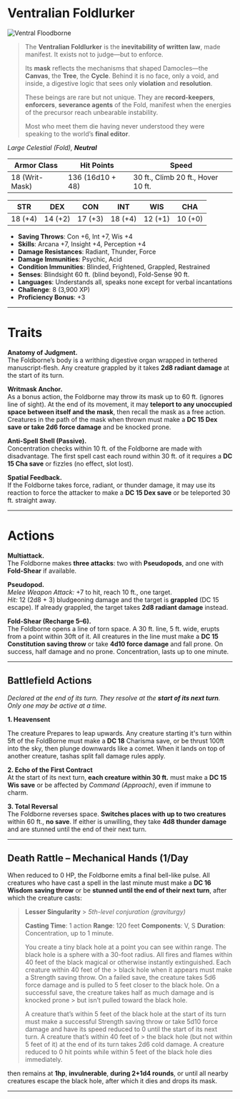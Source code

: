 # Ventralian Foldlurker

![Ventral Floodborne](/library/images/VentralFloodborne.png)

> The **Ventralian Foldlurker** is the **inevitability of written law**, made manifest. It exists not to judge—but to enforce.
>
> Its **mask** reflects the mechanisms that shaped Damocles—the **Canvas**, the **Tree**, the **Cycle**. Behind it is no face, only a void, and inside, a digestive logic that sees only **violation** and **resolution**.
>
> These beings are rare but not unique. They are **record-keepers**, **enforcers**, **severance agents** of the Fold, manifest when the energies of the precursor reach unbearable instability.
>
> Most who meet them die having never understood they were speaking to the world’s **final editor**.

_Large Celestial (Fold), **Neutral**_

| **Armor Class** | **Hit Points**   | **Speed**                          |
| --------------- | ---------------- | ---------------------------------- |
| 18 (Writ-Mask)  | 136 (16d10 + 48) | 30 ft., Climb 20 ft., Hover 10 ft. |

| **STR** | **DEX** | **CON** | **INT** | **WIS** | **CHA** |
| ------- | ------- | ------- | ------- | ------- | ------- |
| 18 (+4) | 14 (+2) | 17 (+3) | 18 (+4) | 12 (+1) | 10 (+0) |

- **Saving Throws**: Con +6, Int +7, Wis +4
- **Skills**: Arcana +7, Insight +4, Perception +4
- **Damage Resistances**: Radiant, Thunder, Force
- **Damage Immunities**: Psychic, Acid
- **Condition Immunities**: Blinded, Frightened, Grappled, Restrained
- **Senses**: Blindsight 60 ft. (blind beyond), Fold-Sense 90 ft.
- **Languages**: Understands all, speaks none except for verbal incantations
- **Challenge**: 8 (3,900 XP)
- **Proficiency Bonus**: +3

---

# Traits

**Anatomy of Judgment.**  
The Foldborne’s body is a writhing digestive organ wrapped in tethered manuscript-flesh. Any creature grappled by it takes **2d8 radiant damage** at the start of its turn.

**Writmask Anchor.**  
As a bonus action, the Foldborne may throw its mask up to 60 ft. (ignores line of sight). At the end of its movement, it may **teleport to any unoccupied space between itself and the mask**, then recall the mask as a free action. Creatures in the path of the mask when thrown must make a **DC 15 Dex save or take 2d6 force damage** and be knocked prone.

**Anti-Spell Shell (Passive).**  
Concentration checks within 10 ft. of the Foldborne are made with disadvantage. The first spell cast each round within 30 ft. of it requires a **DC 15 Cha save** or fizzles (no effect, slot lost).

**Spatial Feedback.**  
If the Foldborne takes force, radiant, or thunder damage, it may use its reaction to force the attacker to make a **DC 15 Dex save** or be teleported 30 ft. straight away.

---

# Actions

**Multiattack.**  
The Foldborne makes **three attacks**: two with **Pseudopods**, and one with **Fold-Shear** if available.

**Pseudopod.**  
_Melee Weapon Attack:_ +7 to hit, reach 10 ft., one target.  
_Hit:_ 12 (2d8 + 3) bludgeoning damage and the target is **grappled** (DC 15 escape). If already grappled, the target takes **2d8 radiant damage** instead.

**Fold-Shear (Recharge 5–6).**  
The Foldborne opens a line of torn space. A 30 ft. line, 5 ft. wide, erupts from a point within 30ft of it. All creatures in the line must make a **DC 15 Constitution saving throw** or take **4d10 force damage** and fall prone. On success, half damage and no prone. Concentration, lasts up to one minute.

---

## Battlefield Actions

_Declared at the end of its turn. They resolve at the **start of its next turn**. Only one may be active at a time._

**1. Heavensent**

The creature Prepares to leap upwards. Any creature starting it's turn within 5ft of the FoldBorne must make a **DC 18** Charisma save, or be thrust 100ft into the sky, then plunge downwards like a comet. When it lands on top of another creature, tashas split fall damage rules apply.

**2. Echo of the First Contract**  
At the start of its next turn, **each creature within 30 ft.** must make a **DC 15 Wis save** or be affected by _Command (Approach)_, even if immune to charm.

**3. Total Reversal**  
The Foldborne reverses space. **Switches places with up to two creatures** within 60 ft., **no save**. If either is unwilling, they take **4d8 thunder damage** and are stunned until the end of their next turn.

---

## Death Rattle – Mechanical Hands (1/Day

When reduced to 0 HP, the Foldborne emits a final bell-like pulse. All creatures who have cast a spell in the last minute must make a **DC 16 Wisdom saving throw** or be **stunned until the end of their next turn**, after which the creature casts:

> **Lesser Singularity** > _5th-level conjuration (graviturgy)_
>
> **Casting Time**: 1 action
> **Range**: 120 feet
> **Components**: V, S
> **Duration**: Concentration, up to 1 minute.
>
> You create a tiny black hole at a point you can see within range. The black hole is a sphere with a 30-foot radius. All fires and flames within 40 feet of the black magical or otherwise instantly extinguished. Each creature within 40 feet of the > black hole when it appears must make a Strength saving throw. On a failed save, the creature takes 5d6 force damage and is pulled to 5 feet closer to the black hole. On a successful save, the creature takes half as much damage and is knocked prone > but isn’t pulled toward the black hole.
>
> A creature that’s within 5 feet of the black hole at the start of its turn must make a successful Strength saving throw or take 5d10 force damage and have its speed reduced to 0 until the start of its next turn. A creature that’s within 40 feet of > the black hole (but not within 5 feet of it) at the end of its turn takes 2d6 cold damage. A creature reduced to 0 hit points while within 5 feet of the black hole dies immediately.

then remains at **1hp**, **invulnerable**, **during 2+1d4 rounds**, or until all nearby creatures escape the black hole, after which it dies and drops its mask.

---

